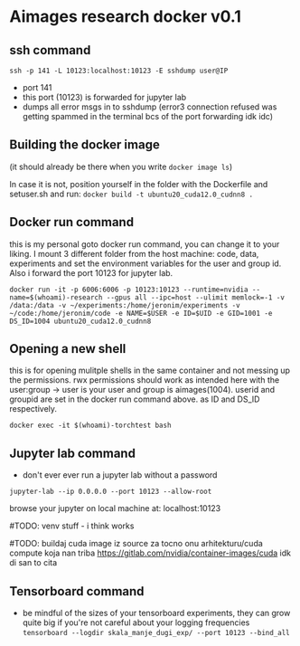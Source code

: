 # Aimages research docker v0.1

## ssh command
`ssh -p 141 -L 10123:localhost:10123 -E sshdump user@IP`

* port 141 
* this port (10123) is forwarded for jupyter lab
* dumps all error msgs in to sshdump (error3 connection refused was getting spammed in the terminal bcs of the port forwarding idk idc)

## Building the docker image 
(it should already be there when you write `docker image ls`)

In case it is not, position yourself in the folder with the Dockerfile and setuser.sh and run:
`docker build -t ubuntu20_cuda12.0_cudnn8 .`

## Docker run command
this is my personal goto docker run command, you can change it to your liking. I mount 3 different folder from the host machine: code, data, experiments and set the environment variables for the user and group id. Also i forward the port 10123 for jupyter lab.

`docker run -it -p 6006:6006 -p 10123:10123 --runtime=nvidia --name=$(whoami)-research --gpus all --ipc=host --ulimit memlock=-1 -v /data:/data -v ~/experiments:/home/jeronim/experiments -v ~/code:/home/jeronim/code -e NAME=$USER -e ID=$UID -e GID=1001 -e DS_ID=1004 ubuntu20_cuda12.0_cudnn8`

## Opening a new shell
this is for opening mulitple shells in the same container and not messing up the permissions. rwx permissions should work as intended here with the user:group -> user is your user and group is aimages(1004). userid and groupid are set in the docker run command above. as ID and DS_ID respectively.

`docker exec -it $(whoami)-torchtest bash`

## Jupyter lab command
* don't ever ever run a jupyter lab without a password

`jupyter-lab --ip 0.0.0.0 --port 10123 --allow-root`

browse your jupyter on local machine at: localhost:10123

#TODO: venv stuff - i think works

#TODO: buildaj cuda image iz source za tocno onu arhitekturu/cuda compute koja nan triba https://gitlab.com/nvidia/container-images/cuda idk di san to cita

## Tensorboard command
* be mindful of the sizes of your tensorboard experiments, they can grow quite big if you're not careful about your logging frequencies
 ` tensorboard --logdir skala_manje_dugi_exp/ --port 10123 --bind_all `
